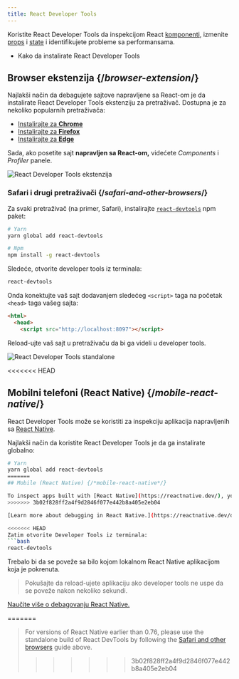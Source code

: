 ```yaml
---
title: React Developer Tools
---
```


<Intro>

Koristite React Developer Tools da inspekcijom React [komponenti](/learn/your-first-component), izmenite [props](/learn/passing-props-to-a-component) i [state](/learn/state-a-components-memory) i identifikujete probleme sa performansama.

</Intro>

<YouWillLearn>

* Kako da instalirate React Developer Tools

</YouWillLearn>

## Browser ekstenzija {/*browser-extension*/}

Najlakši način da debagujete sajtove napravljene sa React-om je da instalirate React Developer Tools ekstenziju za pretraživač. Dostupna je za nekoliko popularnih pretraživača:

* [Instalirajte za **Chrome**](https://chrome.google.com/webstore/detail/react-developer-tools/fmkadmapgofadopljbjfkapdkoienihi?hl=en)
* [Instalirajte za **Firefox**](https://addons.mozilla.org/en-US/firefox/addon/react-devtools/)
* [Instalirajte za **Edge**](https://microsoftedge.microsoft.com/addons/detail/react-developer-tools/gpphkfbcpidddadnkolkpfckpihlkkil)

Sada, ako posetite sajt **napravljen sa React-om,** videćete _Components_ i _Profiler_ panele.

![React Developer Tools ekstenzija](/images/docs/react-devtools-extension.png)

### Safari i drugi pretraživači {/*safari-and-other-browsers*/}

Za svaki pretraživač (na primer, Safari), instalirajte [`react-devtools`](https://www.npmjs.com/package/react-devtools) npm paket:
```bash
# Yarn
yarn global add react-devtools

# Npm
npm install -g react-devtools
```

Sledeće, otvorite developer tools iz terminala:
```bash
react-devtools
```

Onda konektujte vaš sajt dodavanjem sledećeg `<script>` taga na početak `<head>` taga vašeg sajta:
```html {3}
<html>
  <head>
    <script src="http://localhost:8097"></script>
```

Reload-ujte vaš sajt u pretraživaču da bi ga videli u developer tools.

![React Developer Tools standalone](/images/docs/react-devtools-standalone.png)

<<<<<<< HEAD
## Mobilni telefoni (React Native) {/*mobile-react-native*/}
React Developer Tools može se koristiti za inspekciju aplikacija napravljenih sa [React Native](https://reactnative.dev/).

Najlakši način da koristite React Developer Tools je da ga instalirate globalno:
```bash
# Yarn
yarn global add react-devtools
=======
## Mobile (React Native) {/*mobile-react-native*/}

To inspect apps built with [React Native](https://reactnative.dev/), you can use [React Native DevTools](https://reactnative.dev/docs/debugging/react-native-devtools), the built-in debugger that deeply integrates React Developer Tools. All features work identically to the browser extension, including native element highlighting and selection.
>>>>>>> 3b02f828ff2a4f9d2846f077e442b8a405e2eb04

[Learn more about debugging in React Native.](https://reactnative.dev/docs/debugging)

<<<<<<< HEAD
Zatim otvorite Developer Tools iz terminala:
```bash
react-devtools
```

Trebalo bi da se poveže sa bilo kojom lokalnom React Native aplikacijom koja je pokrenuta.

> Pokušajte da reload-ujete aplikaciju ako developer tools ne uspe da se poveže nakon nekoliko sekundi.

[Naučite više o debagovanju React Native.](https://reactnative.dev/docs/debugging)

=======
> For versions of React Native earlier than 0.76, please use the standalone build of React DevTools by following the [Safari and other browsers](#safari-and-other-browsers) guide above.
>>>>>>> 3b02f828ff2a4f9d2846f077e442b8a405e2eb04
